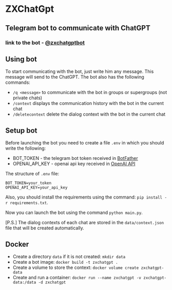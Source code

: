 # ZXChatGpt

## Telegram bot to communicate with ChatGPT


### link to the bot - [@zxchatgptbot](https://t.me/zxchatgptbot)


## Using bot
To start communicating with the bot, just write him any message. This message will send to the ChatGPT.
The bot also has the following commands:
- `/q <message>` to communicate with the bot in groups or supergroups (not private chats)
- `/context` displays the communication history with the bot in the current chat
- `/deletecontext` delete the dialog context with the bot in the current chat



## Setup bot
Before launching the bot you need to create a file `.env` in which you should write the following:
- BOT_TOKEN - the telegram bot token received in [BotFather](https://t.me/BotFather)
- OPENAI_API_KEY - openai api key received in [OpenAI API](https://platform.openai.com/account/api-keys)

The structure of `.env` file:
```
BOT_TOKEN=your_token
OPENAI_API_KEY=your_api_key
```

Also, you should install the requirements using the command: `pip install -r requirements.txt`.

Now you can launch the bot using the command `python main.py`.

[P.S.] The dialog contexts of each chat are stored in the `data/context.json` file that will be created automatically.

## Docker
- Create a directory `data` if it is not created: `mkdir data`
- Create a bot image: `docker build -t zxchatgpt .`
- Create a volume to store the context: `docker volume create zxchatgpt-data`
- Create and run a container: `docker run --name zxchatgpt -v zxchatgpt-data:/data -d zxchatgpt`

